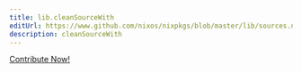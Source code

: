 ```yaml
---
title: lib.cleanSourceWith
editUrl: https://www.github.com/nixos/nixpkgs/blob/master/lib/sources.nix#L76C5
description: cleanSourceWith
---
```


<a href="https://www.github.com/nixos/nixpkgs/blob/master/lib/sources.nix#L76C5">Contribute Now!</a>

